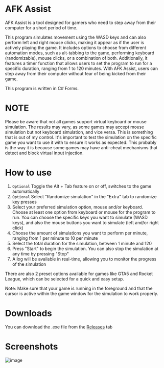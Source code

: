 # AFK Assist

AFK Assist is a tool designed for gamers who need to step away from their computer for a short period of time.

This program simulates movement using the WASD keys and can also perform left and right mouse clicks, making it appear as if the user is actively playing the game. It includes options to choose from different automation modes, such as alt-tabbing to the game, performing keyboard (randomizable), mouse clicks, or a combination of both. Additionally, it features a timer function that allows users to set the program to run for a specific duration, ranging from 1 to 120 minutes. With AFK Assist, users can step away from their computer without fear of being kicked from their game.

This program is written in C# Forms.


# NOTE

Please be aware that not all games support virtual keyboard or mouse simulation. The results may vary, as some games may accept mouse simulation but not keyboard simulation, and vice versa. This is something that is out of my control. It's important to test the simulation on the specific game you want to use it with to ensure it works as expected. This probably is the way it is because some games may have anti-cheat mechanisms that detect and block virtual input injection.


# How to use

1. ```Optional``` Toggle the Alt + Tab feature on or off, switches to the game automatically
2. ```Optional``` Select "Randomize simulation" in the "Extra" tab to randomize key presses
3. Select your preferred simulation option, mouse and/or keyboard. Choose at least one option from keyboard or mouse for the program to run. You can choose the specific keys you want to simulate (WASD keys), and also the mouse buttons you want to simulate (left and/or right click)
4. Choose the amount of simulations you want to perform per minute, ranging from 1 per minute to 10 per minute
5. Select the total duration for the simulation, between 1 minute and 120
6. Press "Start" to begin the simulation. You can also stop the simulation at any time by pressing "Stop"
7. A log will be available in real-time, allowing you to monitor the progress of the simulation

There are also 2 preset options available for games like GTA5 and Rocket League, which can be selected for a quick and easy setup.

Note: Make sure that your game is running in the foreground and that the cursor is active within the game window for the simulation to work properly.


# Downloads
You can download the .exe file from the <a href="https://github.com/yusuf0142/AFK-Assist/releases">Releases</a> tab


# Screenshots

![image](https://github.com/yusuftuncay/AFK-Assist/assets/70652416/06708d3a-86ff-4ed5-8ff2-8b4565e2fbe8)
